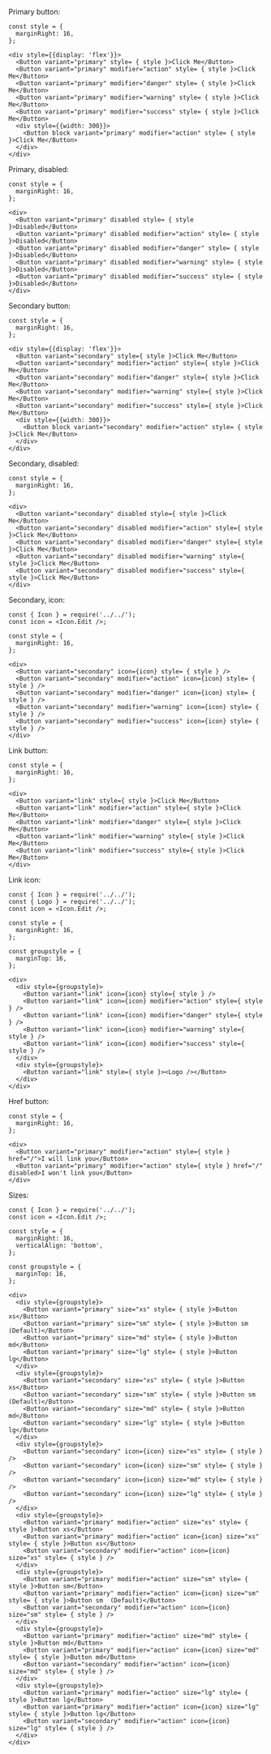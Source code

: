 Primary button:

    const style = {
      marginRight: 16,
    };

    <div style={{display: 'flex'}}>
      <Button variant="primary" style= { style }>Click Me</Button>
      <Button variant="primary" modifier="action" style= { style }>Click Me</Button>
      <Button variant="primary" modifier="danger" style= { style }>Click Me</Button>
      <Button variant="primary" modifier="warning" style= { style }>Click Me</Button>
      <Button variant="primary" modifier="success" style= { style }>Click Me</Button>
      <div style={{width: 300}}>
        <Button block variant="primary" modifier="action" style= { style }>Click Me</Button>
      </div>
    </div>

Primary, disabled:

    const style = {
      marginRight: 16,
    };

    <div>
      <Button variant="primary" disabled style= { style }>Disabled</Button>
      <Button variant="primary" disabled modifier="action" style= { style }>Disabled</Button>
      <Button variant="primary" disabled modifier="danger" style= { style }>Disabled</Button>
      <Button variant="primary" disabled modifier="warning" style= { style }>Disabled</Button>
      <Button variant="primary" disabled modifier="success" style= { style }>Disabled</Button>
    </div>

Secondary button:

    const style = {
      marginRight: 16,
    };

    <div style={{display: 'flex'}}>
      <Button variant="secondary" style={ style }>Click Me</Button>
      <Button variant="secondary" modifier="action" style={ style }>Click Me</Button>
      <Button variant="secondary" modifier="danger" style={ style }>Click Me</Button>
      <Button variant="secondary" modifier="warning" style={ style }>Click Me</Button>
      <Button variant="secondary" modifier="success" style={ style }>Click Me</Button>
      <div style={{width: 300}}>
        <Button block variant="secondary" modifier="action" style= { style }>Click Me</Button>
      </div>
    </div>

Secondary, disabled:

    const style = {
      marginRight: 16,
    };

    <div>
      <Button variant="secondary" disabled style={ style }>Click Me</Button>
      <Button variant="secondary" disabled modifier="action" style={ style }>Click Me</Button>
      <Button variant="secondary" disabled modifier="danger" style={ style }>Click Me</Button>
      <Button variant="secondary" disabled modifier="warning" style={ style }>Click Me</Button>
      <Button variant="secondary" disabled modifier="success" style={ style }>Click Me</Button>
    </div>

Secondary, icon:

    const { Icon } = require('../../');
    const icon = <Icon.Edit />;

    const style = {
      marginRight: 16,
    };

    <div>
      <Button variant="secondary" icon={icon} style= { style } />
      <Button variant="secondary" modifier="action" icon={icon} style= { style } />
      <Button variant="secondary" modifier="danger" icon={icon} style= { style } />
      <Button variant="secondary" modifier="warning" icon={icon} style= { style } />
      <Button variant="secondary" modifier="success" icon={icon} style= { style } />
    </div>

Link button:

    const style = {
      marginRight: 16,
    };

    <div>
      <Button variant="link" style={ style }>Click Me</Button>
      <Button variant="link" modifier="action" style={ style }>Click Me</Button>
      <Button variant="link" modifier="danger" style={ style }>Click Me</Button>
      <Button variant="link" modifier="warning" style={ style }>Click Me</Button>
      <Button variant="link" modifier="success" style={ style }>Click Me</Button>
    </div>

Link icon:

    const { Icon } = require('../../');
    const { Logo } = require('../../');
    const icon = <Icon.Edit />;

    const style = {
      marginRight: 16,
    };

    const groupstyle = {
      marginTop: 16,
    };

    <div>
      <div style={groupstyle}>
        <Button variant="link" icon={icon} style={ style } />
        <Button variant="link" icon={icon} modifier="action" style={ style } />
        <Button variant="link" icon={icon} modifier="danger" style={ style } />
        <Button variant="link" icon={icon} modifier="warning" style={ style } />
        <Button variant="link" icon={icon} modifier="success" style={ style } />
      </div>
      <div style={groupstyle}>
        <Button variant="link" style={ style }><Logo /></Button>
      </div>
    </div>

Href button:

    const style = {
      marginRight: 16,
    };

    <div>
      <Button variant="primary" modifier="action" style={ style } href="/">I will link you</Button>
      <Button variant="primary" modifier="action" style={ style } href="/" disabled>I won't link you</Button>
    </div>

Sizes:

    const { Icon } = require('../../');
    const icon = <Icon.Edit />;

    const style = {
      marginRight: 16,
      verticalAlign: 'bottom',
    };

    const groupstyle = {
      marginTop: 16,
    };

    <div>
      <div style={groupstyle}>
        <Button variant="primary" size="xs" style= { style }>Button xs</Button>
        <Button variant="primary" size="sm" style= { style }>Button sm (Default)</Button>
        <Button variant="primary" size="md" style= { style }>Button md</Button>
        <Button variant="primary" size="lg" style= { style }>Button lg</Button>
      </div>
      <div style={groupstyle}>
        <Button variant="secondary" size="xs" style= { style }>Button xs</Button>
        <Button variant="secondary" size="sm" style= { style }>Button sm (Default)</Button>
        <Button variant="secondary" size="md" style= { style }>Button md</Button>
        <Button variant="secondary" size="lg" style= { style }>Button lg</Button>
      </div>
      <div style={groupstyle}>
        <Button variant="secondary" icon={icon} size="xs" style= { style } />
        <Button variant="secondary" icon={icon} size="sm" style= { style } />
        <Button variant="secondary" icon={icon} size="md" style= { style } />
        <Button variant="secondary" icon={icon} size="lg" style= { style } />
      </div>
      <div style={groupstyle}>
        <Button variant="primary" modifier="action" size="xs" style= { style }>Button xs</Button>
        <Button variant="primary" modifier="action" icon={icon} size="xs" style= { style }>Button xs</Button>
        <Button variant="secondary" modifier="action" icon={icon} size="xs" style= { style } />
      </div>
      <div style={groupstyle}>
        <Button variant="primary" modifier="action" size="sm" style= { style }>Button sm</Button>
        <Button variant="primary" modifier="action" icon={icon} size="sm" style= { style }>Button sm  (Default)</Button>
        <Button variant="secondary" modifier="action" icon={icon} size="sm" style= { style } />
      </div>
      <div style={groupstyle}>
        <Button variant="primary" modifier="action" size="md" style= { style }>Button md</Button>
        <Button variant="primary" modifier="action" icon={icon} size="md" style= { style }>Button md</Button>
        <Button variant="secondary" modifier="action" icon={icon} size="md" style= { style } />
      </div>
      <div style={groupstyle}>
        <Button variant="primary" modifier="action" size="lg" style= { style }>Button lg</Button>
        <Button variant="primary" modifier="action" icon={icon} size="lg" style= { style }>Button lg</Button>
        <Button variant="secondary" modifier="action" icon={icon} size="lg" style= { style } />
      </div>
    </div>
